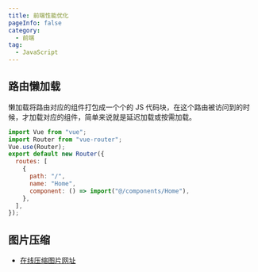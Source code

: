 ```yaml
---
title: 前端性能优化
pageInfo: false
category:
  - 前端
tag:
  - JavaScript
---
```


## 路由懒加载

懒加载将路由对应的组件打包成一个个的 JS 代码块，在这个路由被访问到的时候，才加载对应的组件，简单来说就是延迟加载或按需加载。

```js
import Vue from "vue";
import Router from "vue-router";
Vue.use(Router);
export default new Router({
  routes: [
    {
      path: "/",
      name: "Home",
      component: () => import("@/components/Home"),
    },
  ],
});
```

## 图片压缩

- [在线压缩图片网址](https://tinypng.com/)
